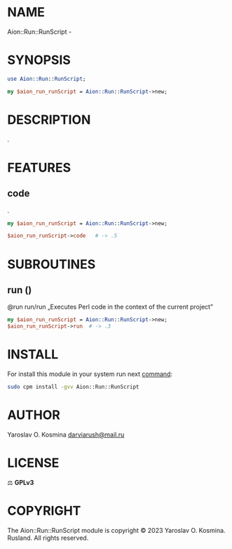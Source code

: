 # NAME

Aion::Run::RunScript - 

# SYNOPSIS

```perl
use Aion::Run::RunScript;

my $aion_run_runScript = Aion::Run::RunScript->new;
```

# DESCRIPTION

.

# FEATURES

## code

.

```perl
my $aion_run_runScript = Aion::Run::RunScript->new;

$aion_run_runScript->code	# -> .5
```

# SUBROUTINES

## run ()

@run run/run „Executes Perl code in the context of the current project”

```perl
my $aion_run_runScript = Aion::Run::RunScript->new;
$aion_run_runScript->run  # -> .3
```

# INSTALL

For install this module in your system run next [command](https://metacpan.org/pod/App::cpm):

```sh
sudo cpm install -gvv Aion::Run::RunScript
```

# AUTHOR

Yaroslav O. Kosmina [darviarush@mail.ru](mailto:darviarush@mail.ru)

# LICENSE

⚖ **GPLv3**

# COPYRIGHT

The Aion::Run::RunScript module is copyright © 2023 Yaroslav O. Kosmina. Rusland. All rights reserved.
